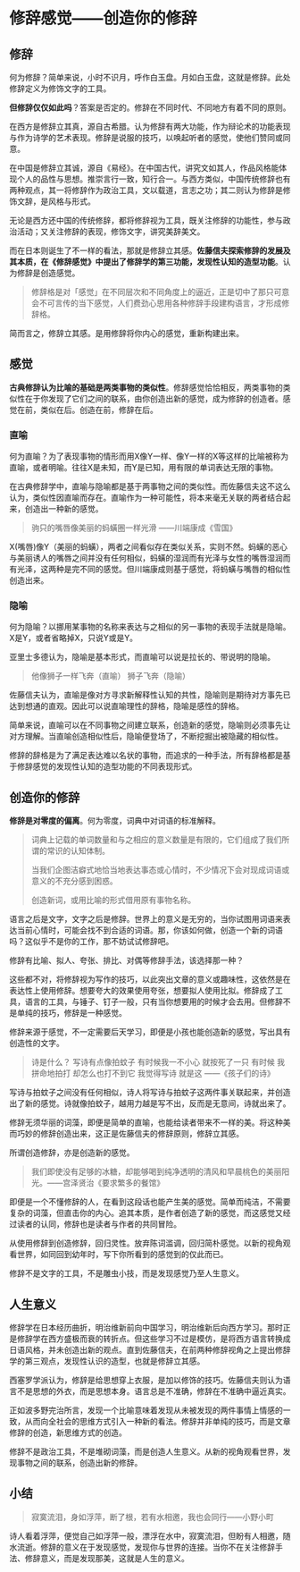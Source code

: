 # 修辞感觉——创造你的修辞

## 修辞

何为修辞？简单来说，小时不识月，呼作白玉盘。月如白玉盘，这就是修辞。此处修辞定义为修饰文字的工具。

**但修辞仅仅如此吗**？答案是否定的。修辞在不同时代、不同地方有着不同的原则。

在西方是修辞立其真，源自古希腊。认为修辞有两大功能，作为辩论术的功能表现与作为诗学的艺术表现。修辞是说服的技巧，以唤起听者的感觉，使他们赞同或同意。

在中国是修辞立其诚，源自《易经》。在中国古代，讲究文如其人，作品风格能体现个人的品性与思想。推崇言行一致，知行合一。与西方类似，中国传统修辞也有两种观点，其一将修辞作为政治工具，文以载道，言志之功；其二则认为修辞是修饰文辞，是风格与形式。

无论是西方还中国的传统修辞，都将修辞视为工具，既关注修辞的功能性，参与政治活动；又关注修辞的表现，修饰文字，讲究美辞美文。

而在日本则诞生了不一样的看法，那就是修辞立其感。**佐藤信夫探索修辞的发展及其本质，在《修辞感觉》中提出了修辞学的第三功能，发现性认知的造型功能**。认为修辞是创造感觉。

> 修辞格是对「感觉」在不同层次和不同角度上的逼近，正是切中了那只可意会不可言传的当下感觉，人们费劲心思用各种修辞手段建构语言，才形成修辞格。

简而言之，修辞立其感。是用修辞将你内心的感觉，重新构建出来。

## 感觉

**古典修辞认为比喻的基础是两类事物的类似性**。修辞感觉恰恰相反，两类事物的类似性在于你发现了它们之间的联系，由你创造出新的感觉，成为修辞的创造者。感觉在前，类似在后。创造在前，修辞在后。

### 直喻
何为直喻？为了表现事物的情形而用X像Y一样、像Y一样的X等这样的比喻被称为直喻，或者明喻。往往X是未知，而Y是已知，用有限的单词表达无限的事物。

在古典修辞学中，直喻与隐喻都是基于两事物之间的类似性。而佐藤信夫这不这么认为，类似性因直喻而存在。直喻作为一种可能性，将本来毫无关联的两者结合起来，创造出一种新的感觉。

> 驹只的嘴唇像美丽的蚂蟥圈一样光滑 ——川端康成《雪国》

X(嘴唇)像Y（美丽的蚂蟥），两者之间看似存在类似关系，实则不然。蚂蟥的恶心与美丽诱人的嘴唇之间并没有任何相似，蚂蟥的湿润而有光泽与女性的嘴唇湿润而有光泽，这两种是完不同的感觉。但川端康成则基于感觉，将蚂蟥与嘴唇的相似性创造出来。

### 隐喻
何为隐喻？以挪用某事物的名称来表达与之相似的另一事物的表现手法就是隐喻。X是Y，或者省略掉X，只说Y或是Y。

亚里士多德认为，隐喻是基本形式，而直喻可以说是拉长的、带说明的隐喻。

> 他像狮子一样飞奔（直喻）
> 狮子飞奔（隐喻）

佐藤信夫认为，直喻是像对方寻求新解释性认知的共性，隐喻则是期待对方事先已达到想通的直观。因此可以说直喻理性的辞格，隐喻是感性的辞格。

简单来说，直喻可以在不同事物之间建立联系，创造新的感觉，隐喻则必须事先让对方理解。当直喻创造相似性后，隐喻便登场了，不断挖掘出被隐藏的相似性。

修辞的辞格是为了满足表达难以名状的事物，而追求的一种手法，所有辞格都是基于修辞感觉的发现性认知的造型功能的不同表现形式。

## 创造你的修辞
**修辞是对零度的偏离**。何为零度，词典中对词语的标准解释。

>  词典上记载的单词数量和与之相应的意义数量是有限的，它们组成了我们所谓的常识的认知体制。
> 
> 当我们企图洁癖式地恰当地表达事态或心情时，不少情况下会对现成词语或意义的不充分感到困惑。
>  
> 创造新词，或用比喻的形式借用原有事物名称。

语言之后是文字，文字之后是修辞。世界上的意义是无穷的，当你试图用词语来表达当前心情时，可能会找不到合适的词语。那，你该如何做，创造一个新的词语吗？这似乎不是你的工作，那不妨试试修辞吧。

修辞有比喻、拟人、夸张、排比、对偶等修辞手法，该选择那一种？

这些都不对，将修辞视为写作的技巧，以此突出文章的意义或趣味性，这依然是在表达性上使用修辞。想要夸大的效果使用夸张，想要拟人使用比拟。修辞成了工具，语言的工具，与锤子、钉子一般，只有当你想要用的时候才会去用。但修辞不是单纯的技巧，修辞是一种感觉。

修辞来源于感觉，不一定需要后天学习，即便是小孩也能创造新的感觉，写出具有创造性的文字。

>诗是什么？
> 写诗有点像拍蚊子
> 有时候我一不小心
> 就按死了一只
> 有时候
> 我拼命地拍打
> 却怎么也打不到它
> 我觉得写诗
> 就是这 
> ——《孩子们的诗》

写诗与拍蚊子之间没有任何相似，诗人将写诗与拍蚊子这两件事关联起来，并创造出了新的感觉。诗就像拍蚊子，越用力越是写不出，反而是无意间，诗就出来了。

修辞无须华丽的词藻，即便是简单的直喻，也能给读者带来不一样的美。将这种美而巧妙的修辞创造出来，这正是佐藤信夫的修辞原则，修辞立其感。

所谓创造修辞，亦是创造新的感觉。

> 我们即使没有足够的冰糖，却能够喝到纯净透明的清风和早晨桃色的美丽阳光。——宫泽贤治《要求繁多的餐馆》

即便是一个不懂修辞的人，在看到这段话也能产生美的感觉。简单而纯洁，不需要复杂的词藻，但直击你的内心。追其本质，是作者创造了新的感觉，而这感觉又经过读者的认同，修辞也是读者与作者的共同冒险。

从使用修辞到创造修辞，回归灵性。放弃陈词滥调，回归简朴感觉。以新的视角观看世界，如同回到幼年时，写下你所看到的感觉到的仅此而已。

修辞不是文字的工具，不是雕虫小技，而是发现感觉乃至人生意义。

## 人生意义
修辞学在日本经历曲折，明治维新前向中国学习，明治维新后向西方学习。那时正是修辞学在西方盛极而衰的转折点。但这些学习不过是模仿，是将西方语言转换成日语风格，并未创造出新的观点。直到佐藤信夫，在前两种修辞视角之上提出修辞学的第三观点，发现性认识的造型，也就是修辞立其感。

西塞罗学派认为，修辞是给思想穿上衣服，是加以修饰的技巧。佐藤信夫则认为语言不是思想的外衣，而是思想本身。语言总是不准确，修辞在不准确中逼近真实。

正如波多野完治所言，发现一个比喻意味着发现从未被发现的两件事情上情感的一致，从而向全社会的思维方式引入一种新的看法。修辞并非单纯的技巧，而是文章修辞的创造，新思维方式的创造。

修辞不是政治工具，不是堆砌词藻，而是创造人生意义。从新的视角观看世界，发现事物之间的联系，创造出新的修辞。

## 小结
> 寂寞流泪，身如浮萍，断了根，若有水相邀，我也会同行——小野小町

诗人看着浮萍，便觉自己如浮萍一般，漂浮在水中，寂寞流泪，但盼有人相邀，随水流逝。修辞的意义在于发现感觉，发现你与世界的连接。当你不在关注修辞手法、修辞意义，而是发现那美，这就是人生的意义。
